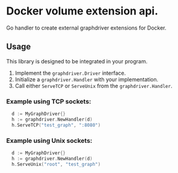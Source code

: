 # Docker volume extension api.

Go handler to create external graphdriver extensions for Docker.

## Usage

This library is designed to be integrated in your program.

1. Implement the `graphdriver.Driver` interface.
2. Initialize a `graphdriver.Handler` with your implementation.
3. Call either `ServeTCP` or `ServeUnix` from the `graphdriver.Handler`.

### Example using TCP sockets:

```go
  d := MyGraphDriver{}
  h := graphdriver.NewHandler(d)
  h.ServeTCP("test_graph", ":8080")
```

### Example using Unix sockets:

```go
  d := MyGraphDriver{}
  h := graphdriver.NewHandler(d)
  h.ServeUnix("root", "test_graph")
```
